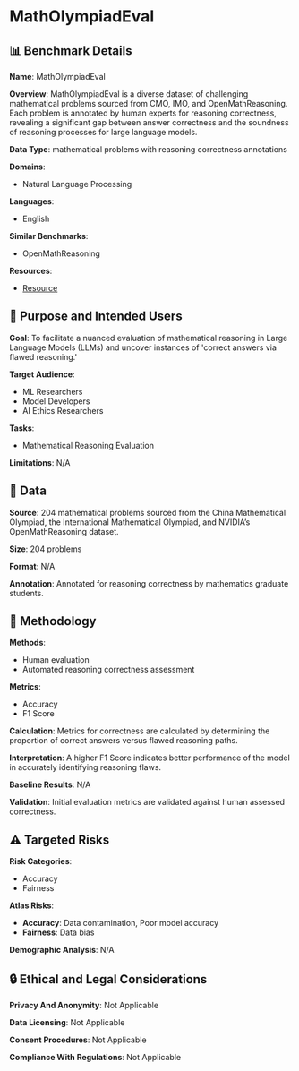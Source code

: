 # MathOlympiadEval

## 📊 Benchmark Details

**Name**: MathOlympiadEval

**Overview**: MathOlympiadEval is a diverse dataset of challenging mathematical problems sourced from CMO, IMO, and OpenMathReasoning. Each problem is annotated by human experts for reasoning correctness, revealing a significant gap between answer correctness and the soundness of reasoning processes for large language models.

**Data Type**: mathematical problems with reasoning correctness annotations

**Domains**:
- Natural Language Processing

**Languages**:
- English

**Similar Benchmarks**:
- OpenMathReasoning

**Resources**:
- [Resource](https://arxiv.org/abs/2506.06877)

## 🎯 Purpose and Intended Users

**Goal**: To facilitate a nuanced evaluation of mathematical reasoning in Large Language Models (LLMs) and uncover instances of 'correct answers via flawed reasoning.'

**Target Audience**:
- ML Researchers
- Model Developers
- AI Ethics Researchers

**Tasks**:
- Mathematical Reasoning Evaluation

**Limitations**: N/A

## 💾 Data

**Source**: 204 mathematical problems sourced from the China Mathematical Olympiad, the International Mathematical Olympiad, and NVIDIA’s OpenMathReasoning dataset.

**Size**: 204 problems

**Format**: N/A

**Annotation**: Annotated for reasoning correctness by mathematics graduate students.

## 🔬 Methodology

**Methods**:
- Human evaluation
- Automated reasoning correctness assessment

**Metrics**:
- Accuracy
- F1 Score

**Calculation**: Metrics for correctness are calculated by determining the proportion of correct answers versus flawed reasoning paths.

**Interpretation**: A higher F1 Score indicates better performance of the model in accurately identifying reasoning flaws.

**Baseline Results**: N/A

**Validation**: Initial evaluation metrics are validated against human assessed correctness.

## ⚠️ Targeted Risks

**Risk Categories**:
- Accuracy
- Fairness

**Atlas Risks**:
- **Accuracy**: Data contamination, Poor model accuracy
- **Fairness**: Data bias

**Demographic Analysis**: N/A

## 🔒 Ethical and Legal Considerations

**Privacy And Anonymity**: Not Applicable

**Data Licensing**: Not Applicable

**Consent Procedures**: Not Applicable

**Compliance With Regulations**: Not Applicable
